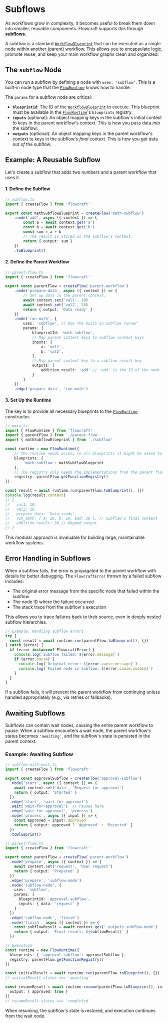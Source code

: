 # Subflows

As workflows grow in complexity, it becomes useful to break them down into smaller, reusable components. Flowcraft supports this through **subflows**.

A subflow is a standard [`WorkflowBlueprint`](/api/flow#workflowblueprint-interface) that can be executed as a single node within another (parent) workflow. This allows you to encapsulate logic, promote reuse, and keep your main workflow graphs clean and organized.

## The `subflow` Node

You can run a subflow by defining a node with `uses: 'subflow'`. This is a built-in node type that the [`FlowRuntime`](/api/runtime#flowruntime-class) knows how to handle.

The `params` for a subflow node are critical:
-   **`blueprintId`**: The ID of the [`WorkflowBlueprint`](/api/flow#workflowblueprint-interface) to execute. This blueprint must be available in the [`FlowRuntime`](/api/runtime#flowruntime-class)'s `blueprints` registry.
-   **`inputs`** (optional): An object mapping keys in the subflow's initial context to keys in the parent workflow's context. This is how you pass data *into* the subflow.
-   **`outputs`** (optional): An object mapping keys in the parent workflow's context to keys in the subflow's *final* context. This is how you get data *out of* the subflow.

## Example: A Reusable Subflow

Let's create a subflow that adds two numbers and a parent workflow that uses it.

#### 1. Define the Subflow

```typescript
// subflow.ts
import { createFlow } from 'flowcraft'

export const mathSubflowBlueprint = createFlow('math-subflow')
	.node('add', async ({ context }) => {
		const a = await context.get('a')
		const b = await context.get('b')
		const sum = a + b
		// The result is stored in the subflow's context.
		return { output: sum }
	})
	.toBlueprint()
```

#### 2. Define the Parent Workflow

```typescript
// parent-flow.ts
import { createFlow } from 'flowcraft'

export const parentFlow = createFlow('parent-workflow')
	.node('prepare-data', async ({ context }) => {
		// Set up data in the parent context.
		await context.set('val1', 10)
		await context.set('val2', 20)
		return { output: 'Data ready' }
	})
	.node('run-math', {
		uses: 'subflow', // Use the built-in subflow runner
		params: {
			blueprintId: 'math-subflow',
			// Map parent context keys to subflow context keys
			inputs: {
				a: 'val1',
				b: 'val2',
			},
			// Map parent context key to a subflow result key
			outputs: {
				addition_result: 'add' // 'add' is the ID of the node in the subflow
			}
		}
	})
	.edge('prepare-data', 'run-math')
```

#### 3. Set Up the Runtime

The key is to provide all necessary blueprints to the [`FlowRuntime`](/api/runtime#flowruntime-class) constructor.

```typescript
// main.ts
import { FlowRuntime } from 'flowcraft'
import { parentFlow } from './parent-flow'
import { mathSubflowBlueprint } from './subflow'

const runtime = new FlowRuntime({
	// The runtime needs access to all blueprints it might be asked to run.
	blueprints: {
		'math-subflow': mathSubflowBlueprint
	},
	// The registry only needs the implementations from the parent flow.
	registry: parentFlow.getFunctionRegistry()
})

const result = await runtime.run(parentFlow.toBlueprint(), {})
console.log(result.context)
// {
//   val1: 10,
//   val2: 20,
//   prepare_data: 'Data ready',
//   run_math: { a: 10, b: 20, add: 30 }, // Subflow's final context
//   addition_result: 30 // Mapped output
// }
```

This modular approach is invaluable for building large, maintainable workflow systems.

## Error Handling in Subflows

When a subflow fails, the error is propagated to the parent workflow with details for better debugging. The `FlowcraftError` thrown by a failed subflow includes:

- The original error message from the specific node that failed within the subflow
- The node ID where the failure occurred
- The stack trace from the subflow's execution

This allows you to trace failures back to their source, even in deeply nested subflow hierarchies.

```typescript
// Example: Handling subflow errors
try {
  const result = await runtime.run(parentFlow.toBlueprint(), {})
} catch (error) {
  if (error instanceof FlowcraftError) {
    console.log(`Subflow failed: ${error.message}`)
    if (error.cause) {
      console.log(`Original error: ${error.cause.message}`)
      console.log(`Failed node in subflow: ${error.cause.nodeId}`)
    }
  }
}
```

If a subflow fails, it will prevent the parent workflow from continuing unless handled appropriately (e.g., via retries or fallbacks).

## Awaiting Subflows

Subflows can contain wait nodes, causing the entire parent workflow to pause. When a subflow encounters a wait node, the parent workflow's status becomes `'awaiting'`, and the subflow's state is persisted in the parent context.

### Example: Awaiting Subflow

```typescript
// subflow-with-wait.ts
import { createFlow } from 'flowcraft'

export const approvalSubflow = createFlow('approval-subflow')
  .node('start', async ({ context }) => {
    await context.set('data', 'Request for approval')
    return { output: 'Started' }
  })
  .edge('start', 'wait-for-approval')
  .wait('wait-for-approval')  // Pauses here
  .edge('wait-for-approval', 'process')
  .node('process', async ({ input }) => {
    const approved = input?.approved
    return { output: approved ? 'Approved' : 'Rejected' }
  })
  .toBlueprint()

// parent-flow.ts
import { createFlow } from 'flowcraft'

export const parentFlow = createFlow('parent-workflow')
  .node('prepare', async ({ context }) => {
    await context.set('request', 'User request')
    return { output: 'Prepared' }
  })
  .edge('prepare', 'subflow-node')
  .node('subflow-node', {
    uses: 'subflow',
    params: {
      blueprintId: 'approval-subflow',
      inputs: { data: 'request' }
    }
  })
  .edge('subflow-node', 'finish')
  .node('finish', async ({ context }) => {
    const subflowResult = await context.get('_outputs.subflow-node')
    return { output: `Final result: ${subflowResult}` }
  })

// Execution
const runtime = new FlowRuntime({
  blueprints: { 'approval-subflow': approvalSubflow },
  registry: parentFlow.getFunctionRegistry()
})

const initialResult = await runtime.run(parentFlow.toBlueprint(), {})
// initialResult.status === 'awaiting'

const resumeResult = await runtime.resume(parentFlow.toBlueprint(), initialResult.serializedContext, {
  output: { approved: true }
})
// resumeResult.status === 'completed'
```

When resuming, the subflow's state is restored, and execution continues from the wait node.
